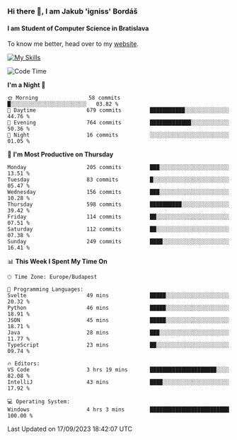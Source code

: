 ### Hi there 👋, I am Jakub 'igniss' Bordáš

#### I am Student of Computer Science in Bratislava
To know me better, head over to my [website](https://bordas.sk).

[![My Skills](https://skillicons.dev/icons?i=js,html,css,figma,svelte,java,kotlin,python,postgresql,typescript,nest,nodejs)](https://bordas.sk)


<!--START_SECTION:waka-->
![Code Time](http://img.shields.io/badge/Code%20Time-1%2C205%20hrs%2039%20mins-blue)

**I'm a Night 🦉** 

```text
🌞 Morning                58 commits          █░░░░░░░░░░░░░░░░░░░░░░░░   03.82 % 
🌆 Daytime                679 commits         ███████████░░░░░░░░░░░░░░   44.76 % 
🌃 Evening                764 commits         █████████████░░░░░░░░░░░░   50.36 % 
🌙 Night                  16 commits          ░░░░░░░░░░░░░░░░░░░░░░░░░   01.05 % 
```
📅 **I'm Most Productive on Thursday** 

```text
Monday                   205 commits         ███░░░░░░░░░░░░░░░░░░░░░░   13.51 % 
Tuesday                  83 commits          █░░░░░░░░░░░░░░░░░░░░░░░░   05.47 % 
Wednesday                156 commits         ███░░░░░░░░░░░░░░░░░░░░░░   10.28 % 
Thursday                 598 commits         ██████████░░░░░░░░░░░░░░░   39.42 % 
Friday                   114 commits         ██░░░░░░░░░░░░░░░░░░░░░░░   07.51 % 
Saturday                 112 commits         ██░░░░░░░░░░░░░░░░░░░░░░░   07.38 % 
Sunday                   249 commits         ████░░░░░░░░░░░░░░░░░░░░░   16.41 % 
```


📊 **This Week I Spent My Time On** 

```text
🕑︎ Time Zone: Europe/Budapest

💬 Programming Languages: 
Svelte                   49 mins             █████░░░░░░░░░░░░░░░░░░░░   20.32 % 
Python                   46 mins             █████░░░░░░░░░░░░░░░░░░░░   18.91 % 
JSON                     45 mins             █████░░░░░░░░░░░░░░░░░░░░   18.71 % 
Java                     28 mins             ███░░░░░░░░░░░░░░░░░░░░░░   11.77 % 
TypeScript               23 mins             ██░░░░░░░░░░░░░░░░░░░░░░░   09.74 % 

🔥 Editors: 
VS Code                  3 hrs 19 mins       █████████████████████░░░░   82.08 % 
IntelliJ                 43 mins             ████░░░░░░░░░░░░░░░░░░░░░   17.92 % 

💻 Operating System: 
Windows                  4 hrs 3 mins        █████████████████████████   100.00 % 
```


 Last Updated on 17/09/2023 18:42:07 UTC
<!--END_SECTION:waka-->
